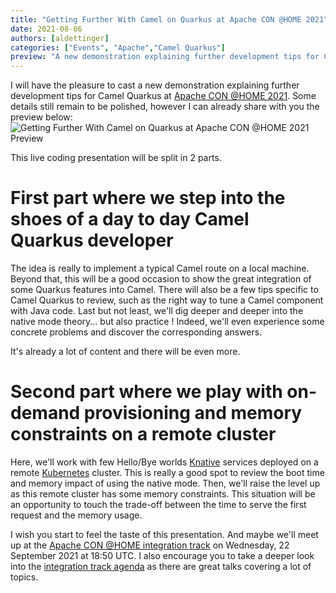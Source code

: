 ```yaml
---
title: "Getting Further With Camel on Quarkus at Apache CON @HOME 2021"
date: 2021-08-06
authors: [aldettinger]
categories: ["Events", "Apache","Camel Quarkus"]
preview: "A new demonstration explaining further development tips for Camel Quarkus will be held at Apache CON @HOME 2021"
---
```


I will have the pleasure to cast a new demonstration explaining further development tips for Camel Quarkus at [Apache CON @HOME 2021](https://www.apachecon.com/acah2021/). Some details still remain to be polished, however I can already share with you the preview below:
![Getting Further With Camel on Quarkus at Apache CON @HOME 2021 Preview](./demo.gif)

This live coding presentation will be split in 2 parts.

# First part where we step into the shoes of a day to day Camel Quarkus developer

The idea is really to implement a typical Camel route on a local machine. Beyond that, this will be a good occasion to show the great integration of some Quarkus features into Camel. There will also be a few tips specific to Camel Quarkus to review, such as the
right way to tune a Camel component with Java code. Last but not least, we'll dig deeper and deeper into the native mode theory...
but also practice ! Indeed, we'll even experience some concrete problems and discover the corresponding answers.

It's already a lot of content and there will be even more.

# Second part where we play with on-demand provisioning and memory constraints on a remote cluster

Here, we'll work with few Hello/Bye worlds [Knative](https://knative.dev/docs/) services deployed on a remote [Kubernetes](https://kubernetes.io/) cluster. This is really a good spot to review the boot time and memory impact of using the native mode. Then, we'll raise the level up as this remote cluster has some memory constraints. This situation will be an opportunity to touch the trade-off between the time to serve the first request and the memory usage.

I wish you start to feel the taste of this presentation. And maybe we'll meet up at the [Apache CON @HOME integration track](https://www.apachecon.com/acah2021/tracks/integration.html) on Wednesday, 22 September 2021 at 18:50 UTC. I also encourage you to take a deeper look into the [integration track agenda](https://www.apachecon.com/acah2021/tracks/integration.html) as there are great talks covering a lot of topics.
